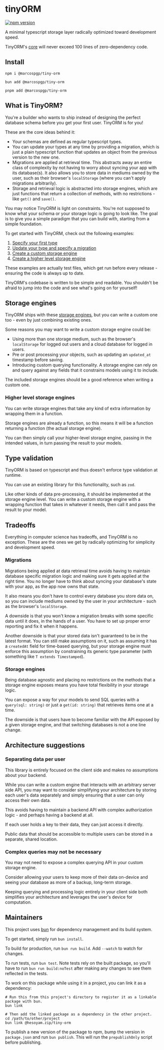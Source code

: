 # tinyORM

[![npm version](https://img.shields.io/npm/v/@marcospgp/tiny-orm?label=npm%20package&color=#4DC621)](https://www.npmjs.com/package/@marcospgp/tiny-orm)

A minimal typescript storage layer radically optimized toward development speed.

TinyORM's [core](./src/tinyORM.ts) will never exceed 100 lines of zero-dependency code.

## Install

```shell
npm i @marcospgp/tiny-orm
```

```shell
bun add @marcospgp/tiny-orm
```

```shell
pnpm add @marcospgp/tiny-orm
```

## What is TinyORM?

You're a builder who wants to ship instead of designing the perfect database schema before you get your first user. TinyORM is for you!

These are the core ideas behind it:

- Your schemas are defined as regular typescript types.
- You can update your types at any time by providing a migration, which is just a plain typescript function that updates an object from the previous version to the new one.
- Migrations are applied at retrieval time. This abstracts away an entire class of complexity by not having to worry about syncing your app with its database(s). It also allows you to store data in mediums owned by the user, such as their browser's `localStorage` (where you can't apply migrations arbitrarily).
- Storage and retrieval logic is abstracted into storage engines, which are just functions that return a collection of methods, with no restrictions - like `get()` and `save()`.

You may notice TinyORM is light on constraints. You're not supposed to know what your schema or your storage logic is going to look like. The goal is to give you a simple paradigm that you can build with, starting from a simple foundation.

To get started with TinyORM, check out the following examples:

1. [Specify your first type](./tests/firstType.test.ts)
2. [Update your type and specify a migration](./tests/firstMigration.test.ts)
3. [Create a custom storage engine](./tests/customStorageEngine.test.ts)
4. [Create a higher level storage engine](./tests/higherLevelStorageEngine.test.ts)

These examples are actually test files, which get run before every release - ensuring the code is always up to date.

TinyORM's codebase is written to be simple and readable. You shouldn't be afraid to jump into the code and see what's going on for yourself!

## Storage engines

TinyORM ships with these [storage engines](./src/storageEngines), but you can write a custom one too - even by just combining existing ones.

Some reasons you may want to write a custom storage engine could be:

- Using more than one storage medium, such as the browser's `localStorage` for logged out users and a cloud database for logged in users.
- Pre or post processing your objects, such as updating an `updated_at` timestamp before saving.
- Introducing custom querying functionality. A storage engine can rely on and query against any fields that it constrains models using it to include.

The included storage engines should be a good reference when writing a custom one.

### Higher level storage engines

You can write storage engines that take any kind of extra information by wrapping them in a function.

Storage engines are already a function, so this means it will be a function returning a function (the actual storage engine).

You can then simply call your higher-level storage engine, passing in the intended values, in turn passing the result to your models.

## Type validation

TinyORM is based on typescript and thus doesn't enforce type validation at runtime.

You can use an existing library for this functionality, such as `zod`.

Like other kinds of data pre-processing, it should be implemented at the storage engine level. You can write a custom storage engine with a wrapping function that takes in whatever it needs, then call it and pass the result to your model.

## Tradeoffs

Everything in computer science has tradeoffs, and TinyORM is no exception. These are the ones we get by radically optimizing for simplicity and development speed.

### Migrations

Migrations being applied at data retrieval time avoids having to maintain database specific migration logic and making sure it gets applied at the right time. You no longer have to think about syncing your database's state with your app, as the app now owns that state.

It also means you don't have to control every database you store data on, so you can include mediums owned by the user in your architecture - such as the browser's `localStorage`.

A downside is that you won't know a migration breaks with some specific data until it does, in the hands of a user. You have to set up proper error reporting and fix it when it happens.

Another downside is that your stored data isn't guaranteed to be in the latest format. You can still make assumptions on it, such as assuming it has a `createdAt` field for time-based querying, but your storage engine must enforce this assumption by constraining its generic type parameter (with something like `T extends Timestamped`).

### Storage engines

Being database agnostic and placing no restrictions on the methods that a storage engine exposes means you have total flexibility in your storage logic.

You can expose a way for your models to send SQL queries with a `query(sql: string)` or just a `get(id: string)` that retrieves items one at a time.

The downside is that users have to become familiar with the API exposed by a given storage engine, and that switching databases is not a one line change.

## Architecture suggestions

### Separating data per user

This library is entirely focused on the client side and makes no assumptions about your backend.

While you can write a custom engine that interacts with an arbitrary server side API, you may want to consider simplifying your architecture by storing each user's data separately and simply ensuring that a user can only access their own data.

This avoids having to maintain a backend API with complex authorization logic - and perhaps having a backend at all.

If each user holds a key to their data, they can just access it directly.

Public data that should be accessible to multiple users can be stored in a separate, shared location.

### Complex queries may not be necessary

You may not need to expose a complex querying API in your custom storage engine.

Consider allowing your users to keep more of their data on-device and seeing your database as more of a backup, long-term storage.

Keeping querying and processing logic entirely in your client side both simplifies your architecture and leverages the user's device for computation.

## Maintainers

This project uses [bun](https://bun.sh) for dependency management and its build system.

To get started, simply run `bun install`.

To build for production, run `bun run build`. Add `--watch` to watch for changes.

To run tests, run `bun test`. Note tests rely on the built package, so you'll have to run `bun run build:noTest` after making any changes to see them reflected in the tests.

To work on this package while using it in a project, you can link it as a dependency:

```shell
# Run this from this project's directory to register it as a linkable package with bun.
bun link

# Then add the linked package as a dependency in the other project.
cd /path/to/other/project
bun link @hesoyam.zip/tiny-orm
```

To publish a new version of the package to npm, bump the version in `package.json` and run `bun publish`. This will run the `prepublishOnly` script before publishing.
